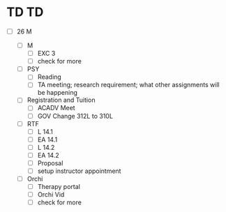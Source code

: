 # TD TD 

- [ ] 26 M

  - [ ] M
    - [ ] EXC 3
	- [ ] check for more 

  - [ ] PSY 
    - [ ] Reading
    - [ ] TA meeting; research requirement; what other assignments will be happening

  - [ ] Registration and Tuition
    - [ ] ACADV Meet
    - [ ] GOV Change 312L to 310L

  - [ ] RTF
    - [ ] L  14.1
    - [ ] EA 14.1
    - [ ] L  14.2
    - [ ] EA 14.2
    - [ ] Proposal
    - [ ] setup instructor appointment

  - [ ] Orchi
    - [ ] Therapy portal
    - [ ] Orchi Vid
	- [ ] check for more

<!--tessandra lancaster office hours-->
<!--https://utexas.zoom.us/j/91667339770-->
